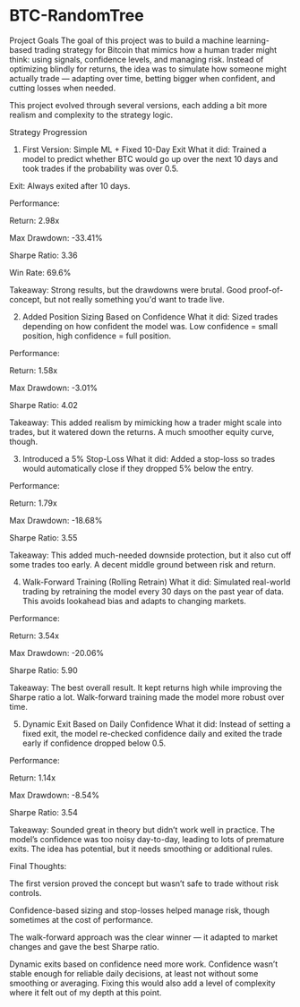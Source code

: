 # BTC-RandomTree

Project Goals
The goal of this project was to build a machine learning-based trading strategy for Bitcoin that mimics how a human trader might think: using signals, confidence levels, and managing risk. Instead of optimizing blindly for returns, the idea was to simulate how someone might actually trade — adapting over time, betting bigger when confident, and cutting losses when needed.

This project evolved through several versions, each adding a bit more realism and complexity to the strategy logic.

Strategy Progression
1. First Version: Simple ML + Fixed 10-Day Exit
What it did: Trained a model to predict whether BTC would go up over the next 10 days and took trades if the probability was over 0.5.

Exit: Always exited after 10 days.

Performance:

Return: 2.98x

Max Drawdown: -33.41%

Sharpe Ratio: 3.36

Win Rate: 69.6%

Takeaway: Strong results, but the drawdowns were brutal. Good proof-of-concept, but not really something you'd want to trade live.

2. Added Position Sizing Based on Confidence
What it did: Sized trades depending on how confident the model was. Low confidence = small position, high confidence = full position.

Performance:

Return: 1.58x

Max Drawdown: -3.01%

Sharpe Ratio: 4.02

Takeaway: This added realism by mimicking how a trader might scale into trades, but it watered down the returns. A much smoother equity curve, though.

3. Introduced a 5% Stop-Loss
What it did: Added a stop-loss so trades would automatically close if they dropped 5% below the entry.

Performance:

Return: 1.79x

Max Drawdown: -18.68%

Sharpe Ratio: 3.55

Takeaway: This added much-needed downside protection, but it also cut off some trades too early. A decent middle ground between risk and return.

4. Walk-Forward Training (Rolling Retrain)
What it did: Simulated real-world trading by retraining the model every 30 days on the past year of data. This avoids lookahead bias and adapts to changing markets.

Performance:

Return: 3.54x

Max Drawdown: -20.06%

Sharpe Ratio: 5.90

Takeaway: The best overall result. It kept returns high while improving the Sharpe ratio a lot. Walk-forward training made the model more robust over time.

5. Dynamic Exit Based on Daily Confidence
What it did: Instead of setting a fixed exit, the model re-checked confidence daily and exited the trade early if confidence dropped below 0.5.

Performance:

Return: 1.14x

Max Drawdown: -8.54%

Sharpe Ratio: 3.54

Takeaway: Sounded great in theory but didn’t work well in practice. The model’s confidence was too noisy day-to-day, leading to lots of premature exits. The idea has potential, but it needs smoothing or additional rules.

Final Thoughts:

The first version proved the concept but wasn’t safe to trade without risk controls.

Confidence-based sizing and stop-losses helped manage risk, though sometimes at the cost of performance.

The walk-forward approach was the clear winner — it adapted to market changes and gave the best Sharpe ratio.

Dynamic exits based on confidence need more work. Confidence wasn’t stable enough for reliable daily decisions, at least not without some smoothing or averaging. Fixing this would also add a level of complexity where it felt out of my depth at this point. 
